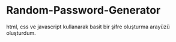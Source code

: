 # Random-Password-Generator
html, css ve javascript kullanarak basit bir şifre oluşturma arayüzü oluşturdum.

